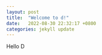 ```yaml
---
layout: post
title:  "Welcome to d!"
date:   2022-08-30 22:32:17 +0800
categories: jekyll update
---
```

Hello D

[jekyll-docs]: https://jekyllrb.com/docs/home
[jekyll-gh]:   https://github.com/jekyll/jekyll
[jekyll-talk]: https://talk.jekyllrb.com/
